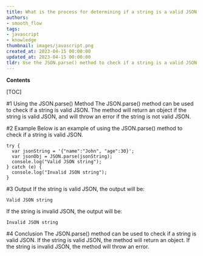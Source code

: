```yaml
---
title: What is the process for determining if a string is a valid JSON string?
authors:
- smooth_flow
tags:
- javascript
- knowledge
thumbnail: images/javascript.png
created_at: 2023-04-15 00:00:00
updated_at: 2023-04-15 00:00:00
tldr: Use the JSON.parse() method to check if a string is a valid JSON string.
---
```


**Contents**

[TOC]

#1 Using the JSON.parse() Method
The JSON.parse() method can be used to check if a string is valid JSON. The method will return an object if the string is valid JSON, and will throw an error if the string is not valid JSON.

#2 Example
Below is an example of using the JSON.parse() method to check if a string is valid JSON.

```
try {
  var jsonString = '{"name":"John", "age":30}';
  var jsonObj = JSON.parse(jsonString);
  console.log("Valid JSON string");
} catch (e) {
  console.log("Invalid JSON string");
}
```

#3 Output
If the string is valid JSON, the output will be:

```
Valid JSON string
```

If the string is invalid JSON, the output will be:

```
Invalid JSON string
```

#4 Conclusion
The JSON.parse() method can be used to check if a string is valid JSON. If the string is valid JSON, the method will return an object. If the string is invalid JSON, the method will throw an error.
